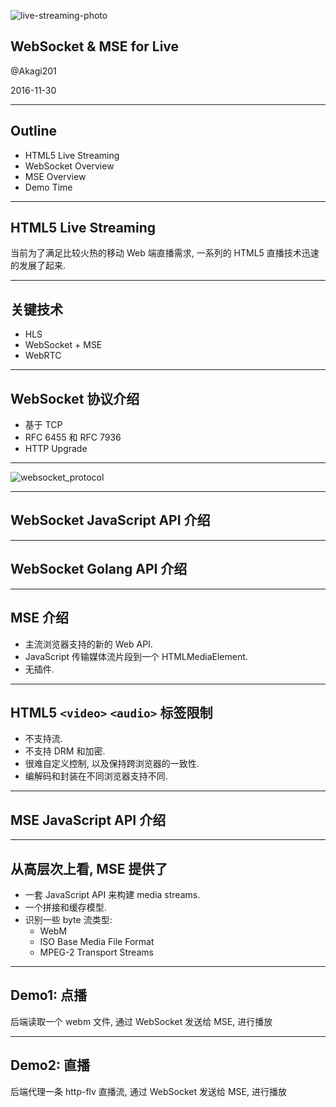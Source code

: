 
![live-streaming-photo](http://akslides.b0.upaiyun.com/live-streaming-photo.jpg)

## WebSocket & MSE for Live

@Akagi201

2016-11-30

---

## Outline
* HTML5 Live Streaming
* WebSocket Overview
* MSE Overview
* Demo Time

---

## HTML5 Live Streaming

当前为了满足比较火热的移动 Web 端直播需求, 一系列的 HTML5 直播技术迅速的发展了起来.

----

## 关键技术

* HLS
* WebSocket + MSE
* WebRTC

---

## WebSocket 协议介绍
* 基于 TCP
* RFC 6455 和 RFC 7936
* HTTP Upgrade

----

![websocket_protocol](http://akshare.b0.upaiyun.com/assets/websocket_protocol.png)

---

## WebSocket JavaScript API 介绍

---

## WebSocket Golang API 介绍

---

## MSE 介绍
* 主流浏览器支持的新的 Web API.
* JavaScript 传输媒体流片段到一个 HTMLMediaElement.
* 无插件.

----

## HTML5 `<video>` `<audio>` 标签限制
* 不支持流.
* 不支持 DRM 和加密.
* 很难自定义控制, 以及保持跨浏览器的一致性.
* 编解码和封装在不同浏览器支持不同.

---

## MSE JavaScript API 介绍

----

## 从高层次上看, MSE 提供了

* 一套 JavaScript API 来构建 media streams.
* 一个拼接和缓存模型.
* 识别一些 byte 流类型:
  * WebM
  * ISO Base Media File Format
  * MPEG-2 Transport Streams

---

## Demo1: 点播

后端读取一个 webm 文件, 通过 WebSocket 发送给 MSE, 进行播放

---

## Demo2: 直播

后端代理一条 http-flv 直播流, 通过 WebSocket 发送给 MSE, 进行播放
